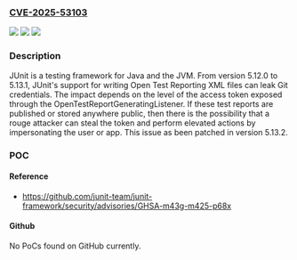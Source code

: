 ### [CVE-2025-53103](https://cve.mitre.org/cgi-bin/cvename.cgi?name=CVE-2025-53103)
![](https://img.shields.io/static/v1?label=Product&message=junit-framework&color=blue)
![](https://img.shields.io/static/v1?label=Version&message=%3E%3D%205.12.0%2C%20%3C%205.13.2%20&color=brightgreen)
![](https://img.shields.io/static/v1?label=Vulnerability&message=CWE-312%3A%20Cleartext%20Storage%20of%20Sensitive%20Information&color=brightgreen)

### Description

JUnit is a testing framework for Java and the JVM. From version 5.12.0 to 5.13.1, JUnit's support for writing Open Test Reporting XML files can leak Git credentials. The impact depends on the level of the access token exposed through the OpenTestReportGeneratingListener. If these test reports are published or stored anywhere public, then there is the possibility that a rouge attacker can steal the token and perform elevated actions by impersonating the user or app. This issue as been patched in version 5.13.2.

### POC

#### Reference
- https://github.com/junit-team/junit-framework/security/advisories/GHSA-m43g-m425-p68x

#### Github
No PoCs found on GitHub currently.

